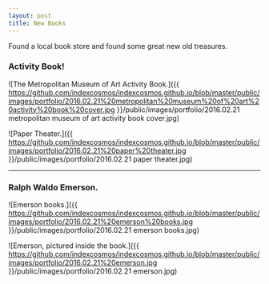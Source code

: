 ```yaml
---
layout: post
title: New Books
---
```


<div class="message">
 Found a local book store and found some great new old treasures. 
</div>

### Activity Book!

![The Metropolitan Museum of Art Activity Book.]({{ https://github.com/indexcosmos/indexcosmos.github.io/blob/master/public/images/portfolio/2016.02.21%20metropolitan%20museum%20of%20art%20activity%20book%20cover.jpg }}/public/images/portfolio/2016.02.21 metropolitan museum of art activity book cover.jpg)

![Paper Theater.]({{ https://github.com/indexcosmos/indexcosmos.github.io/blob/master/public/images/portfolio/2016.02.21%20paper%20theater.jpg }}/public/images/portfolio/2016.02.21 paper theater.jpg)

***

### Ralph Waldo Emerson.

![Emerson books.]({{ https://github.com/indexcosmos/indexcosmos.github.io/blob/master/public/images/portfolio/2016.02.21%20emerson%20books.jpg }}/public/images/portfolio/2016.02.21 emerson books.jpg)

![Emerson, pictured inside the book.]({{ https://github.com/indexcosmos/indexcosmos.github.io/blob/master/public/images/portfolio/2016.02.21%20emerson.jpg }}/public/images/portfolio/2016.02.21 emerson.jpg)
